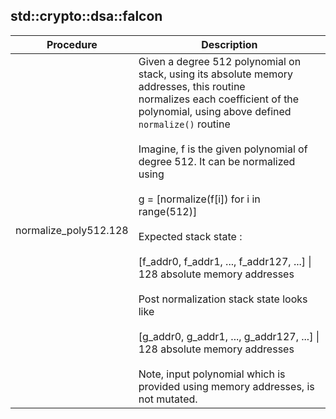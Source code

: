 
## std::crypto::dsa::falcon
| Procedure | Description |
| ----------- | ------------- |
| normalize_poly512.128 |  Given a degree 512 polynomial on stack, using its absolute memory addresses, this routine<br /> normalizes each coefficient of the polynomial, using above defined `normalize()` routine<br /><br /> Imagine, f is the given polynomial of degree 512. It can be normalized using<br /><br /> g = [normalize(f[i]) for i in range(512)]<br /><br /> Expected stack state :<br /><br /> [f_addr0, f_addr1, ..., f_addr127, ...] \| 128 absolute memory addresses<br /><br /> Post normalization stack state looks like<br /><br /> [g_addr0, g_addr1, ..., g_addr127, ...] \| 128 absolute memory addresses<br /><br /> Note, input polynomial which is provided using memory addresses, is not mutated. |
